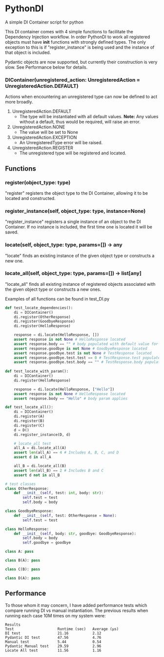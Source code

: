# PythonDI
A simple DI Container script for python

This DI container comes with 4 simple functions to facilitate the Dependency Injection workflow. In order PythonDI to work all registered objects must have __init__ functions with strongly defined types. The only exception to this is if "register_instance" is being used and the instance of that object is included.

Pydantic objects are now supported, but currently their construction is very slow. See Performance below for details.

### DIContainer(unregistered_action: UnregisteredAction = UnregisteredAction.DEFAULT)
Actions when encountering an unregistered type can now be defined to act more broadly.

1. UnregisteredAction.DEFAULT
    - The type will be instantiated with all default values. **Note:** Any values without a default, thus would be required, will raise an error.
2. UnregisteredAction.NONE
    - The value will be set to None
3. UnregisteredAction.EXCEPTION
    - An UnregisteredType error will be raised.   
4. UnregisteredAction.REGISTER
    - The unregistered type will be registered and located.

## Functions
### register(object_type: type)
"register" registers the object type to the DI Container, allowing it to be located and constructed.

### register_instance(self, object_type: type, instance=None)
"register_instance" registers a single instance of an object to the DI Container. If no instance is included, the first time one is located it will be saved.

### locate(self, object_type: type, params=[]) -> any
"locate" finds an existing instance of the given object type or constructs a new one.

### locate_all(self, object_type: type, params=[]) -> list[any]
"locate_all" finds all existing instance of registered objects associated with the given object type or constructs a new ones.

Examples of all functions can be found in test_DI.py

```python
def test_locate_dependencies():
    di = DIContainer()
    di.register(OtherResponse)
    di.register(GoodbyeResponse)
    di.register(HelloResponse)

    response = di.locate(HelloResponse, [])
    assert response is not None # HelloResponse located
    assert response.body == "" # body populated with default value for str
    assert response.goodbye is not None # GoodbyeResponse located
    assert response.goodbye.test is not None # TestResponse located
    assert response.goodbye.test.test == 0 # TestResponse.test populated with default value for int
    assert response.goodbye.test.body == "" # TestResponse.body populated with default value for str
    
def test_locate_with_param():
    di = DIContainer()
    di.register(HelloResponse)

    response = di.locate(HelloResponse, ["Hello"])
    assert response is not None # HelloResponse located
    assert response.body == "Hello" # body param applies

def test_locate_all():
    di = DIContainer()
    di.register(A)
    di.register(B)
    di.register(C)
    d = D()
    di.register_instance(D, d)

    # locate_all test
    all_A = di.locate_all(A)
    assert len(all_A) == 4 # Includes A, B, C, and D
    assert d in all_A

    all_B = di.locate_all(B)
    assert len(all_B) == 2 # Includes B and C
    assert d not in all_B

# test classes
class OtherResponse:
    def __init__(self, test: int, body: str):
        self.test = test
        self.body = body

class GoodbyeResponse:
    def __init__(self, test: OtherResponse = None):
        self.test = test

class HelloResponse:
    def __init__(self, body: str, goodbye: GoodbyeResponse):
        self.body = body
        self.goodbye = goodbye

class A: pass

class B(A): pass

class C(B): pass

class D(A): pass
```

## Performance
To those whom it may concern, I have added performance tests which compare running DI vs manual instantiation. The previous results when running each case 10M times on my system were:

```
Results
Test                    Runtime (sec)   Average (μs)
DI test                 21.16           2.12
Pydantic DI test        47.56           4.76
Manual test             5.44            0.54
Pydantic Manual test    29.59           2.96
Locate All test         11.56           1.16
```
